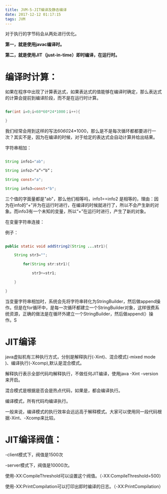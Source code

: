 ```yaml
---
title: JVM-5-JIT编译及静态编译
date: 2017-12-12 01:17:15
tags: JVM
---
```


对于执行的字节码会从两处进行优化。

**第一，就是使用javac编译时。**

**第二，就是使用JIT（just-in-time）即时编译，在运行时。**

# 编译时计算：

如果在程序中出现了计算表达式，如果表达式的值能够在编译时确定，那么表达式的计算会提前到编译阶段，而不是在运行时计算。
``` java

for(int i=0;i<60*60*24*1000；i++){

}
```

我们经常会用到这样的写法60*60*24*1000，那么是不是每次循环都都要进行一次？其实不是，因为在编译的时候，对于给定的表达式会自动计算并给出结果。

字符串相加：
``` java

String info1="ab";

String info2=“a”+“b”；

String const="a";

String info3=const+"b";
```

三个值的字面量都是"ab"，那么他们相等吗，info1==info2 是相等的，理由：因为在info的“+”并为在运行时进行，在编译的时候就进行了，所以不会产生新的对象。而info3有一个未知的变量，所以“+”在运行时进行，产生了新的对象。

在变量字符串连接：

例子：
``` java

public static void addString2(String ...str1){

    String str3="";

        for(String str:str1){

            str3+=str1;        

    }

}

```
当变量字符串相加时，系统会先将字符串转化为StringBuilder，然后做append操作。但是在for循环中，是每一次循环都建立一个StringBuilder对象，这样很费系统资源，正确的做法是在循环外建立一个StringBuilder，然后做append(）操作。S

# JIT编译 

java虚拟机有三种执行方式，分别是解释执行(-Xint)、混合模式(-mixed mode )、编译执行(-Xcomp),默认是混合模式。

解释执行表示全部代码均解释执行，不做任何JIT编译，使用java -Xint -version来开启。

混合模式是根据是否会是热点代码，如果是，都会编译执行。

编译模式，所有代码均编译执行。

一般来说，编译模式的执行效率会远远高于解释模式。大家可以使用同一段代码根据-Xint、-Xcomp来比较。

# JIT编译阀值：

-client模式下，阀值是1500次

-server模式下，阀值是10000次。

使用-XX:CompileThreshold可以设置这个阀值。（-XX:CompileThreshold=500）

使用-XX:PrintCompilation可以打印出即时编译的日志。（-XX:PrintCompilation）
